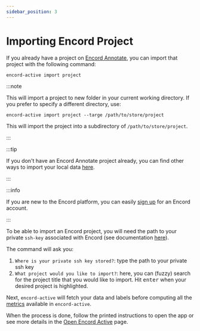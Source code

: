 ```yaml
---
sidebar_position: 3
---
```


# Importing Encord Project

If you already have a project on [Encord Annotate](https://app.encord.com), you can import that project with the following command:

```
encord-active import project
```

:::note

This will import a project to new folder in your current working directory. If you prefer to specify a different directory, use:

```shell
encord-active import project --targe /path/to/store/project
```

This will import the project into a subdirectory of `/path/to/store/project`.

:::

:::tip

If you don't have an Encord Annotate project already, you can find other ways to import your local data [here](../workflows/importing-data-and-labels).

:::

:::info

If you are new to the Encord platform, you can easily [sign up](https://app.encord.com/register) for an Encord account.

:::

To be able to import an Encord project, you will need the path to your private `ssh-key` associated with Encord (see documentation [here](https://docs.encord.com/admins/settings/public-keys/#set-up-public-key-authentication)).

The command will ask you:

1. `Where is your private ssh key stored?`: type the path to your private ssh key
2. `What project would you like to import?`: here, you can (fuzzy) search for the project title that you would like to import. Hit <kbd>enter</kbd> when your desired project is highlighted.

Next, `encord-active` will fetch your data and labels before computing all the [metrics](category/metrics) available in `encord-active`.

When the process is done, follow the printed instructions to open the app or see more details in the [Open Encord Active](./open-encord-active) page.
